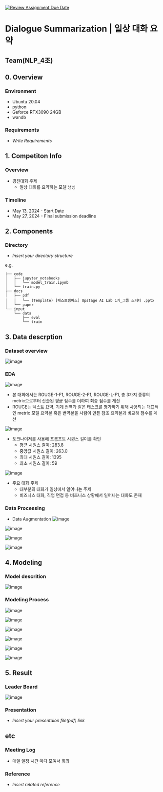 [![Review Assignment Due Date](https://classroom.github.com/assets/deadline-readme-button-24ddc0f5d75046c5622901739e7c5dd533143b0c8e959d652212380cedb1ea36.svg)](https://classroom.github.com/a/03H_UnPI)
# Dialogue Summarization | 일상 대화 요약
## Team(NLP_4조)

## 0. Overview
### Environment

- Ubuntu 20.04
- python
- Geforce RTX3090 24GB
- wandb


### Requirements
- _Write Requirements_

## 1. Competiton Info

### Overview

- 경진대회 주제
    - 일상 대화를 요약하는 모델 생성

### Timeline

- May 13, 2024 - Start Date
- May 27, 2024 - Final submission deadline

## 2. Components

### Directory

- _Insert your directory structure_

e.g.
```
├── code
│   ├── jupyter_notebooks
│   │   └── model_train.ipynb
│   └── train.py
├── docs
│   ├── pdf
│   │   └── (Template) [패스트캠퍼스] Upstage AI Lab 1기_그룹 스터디 .pptx
│   └── paper
└── input
    └── data
        ├── eval
        └── train
```

## 3. Data descrption

### Dataset overview
![image](https://github.com/UpstageAILab2/upstage-nlp-summarization-nlp-04/assets/114049128/f358f5ce-f403-4d87-b8b3-546ebaaf53be)


### EDA


![image](https://github.com/UpstageAILab2/upstage-nlp-summarization-nlp-04/assets/114049128/255ae3de-a896-4e65-8a0f-2abbc91f5a65)


- 본 대회에서는 ROUGE-1-F1, ROUGE-2-F1, ROUGE-L-F1, 총 3가지 종류의 metric으로부터 산출된 평균 점수를 더하여 최종 점수를 계산
- ROUGE는 텍스트 요약, 기계 번역과 같은 태스크를 평가하기 위해 사용되는 대표적인 metric 모델 요약본 혹은 번역본을 사람이 만든 참조 요약본과 비교해 점수를 계산



![image](https://github.com/UpstageAILab2/upstage-nlp-summarization-nlp-04/assets/114049128/854b49aa-255e-4b0e-9f19-cd4fff37afc3)

- 토크나이저를 사용해 프롬프트 시퀸스 길이를 확인
    - 평균 시퀀스 길이: 283.8
    - 중앙값 시퀀스 길이: 263.0
    - 최대 시퀀스 길이: 1395
    - 최소 시퀀스 길이: 59
 
![image](https://github.com/UpstageAILab2/upstage-nlp-summarization-nlp-04/assets/114049128/63add4e0-e10d-44e1-8e4f-201ac9781006)


- 주요 대화 주제
    - 대부분의 대화가 일상에서 일어나는 주제
    - 비즈니스 대화, 직업 면접 등 비즈니스 상황에서 일어나는 대화도 존재





### Data Processing

- Data Augmentation
![image](https://github.com/UpstageAILab2/upstage-nlp-summarization-nlp-04/assets/114049128/9462acea-b042-4dad-93e3-52df77fbfdf2)


![image](https://github.com/UpstageAILab2/upstage-nlp-summarization-nlp-04/assets/114049128/b681ad99-58ad-479d-87c1-1cc0b934275a)


![image](https://github.com/UpstageAILab2/upstage-nlp-summarization-nlp-04/assets/114049128/d251cc3c-c3e4-4bf4-a09c-16d7916fe042)


![image](https://github.com/UpstageAILab2/upstage-nlp-summarization-nlp-04/assets/114049128/4625168c-ed65-4226-af0f-7d3026b8d2cb)





## 4. Modeling

### Model descrition

![image](https://github.com/UpstageAILab2/upstage-nlp-summarization-nlp-04/assets/114049128/9862ec58-c919-4eff-8dec-f9216606553e)


### Modeling Process

![image](https://github.com/UpstageAILab2/upstage-nlp-summarization-nlp-04/assets/114049128/4f8ddd34-b5e5-4dc2-a26c-f8ffe55c5864)

![image](https://github.com/UpstageAILab2/upstage-nlp-summarization-nlp-04/assets/114049128/2706687b-4319-4e5e-a416-49a559bd7536)

![image](https://github.com/UpstageAILab2/upstage-nlp-summarization-nlp-04/assets/114049128/b6ae5710-c171-4b2c-ba66-95cf9d150b10)


![image](https://github.com/UpstageAILab2/upstage-nlp-summarization-nlp-04/assets/114049128/c60c22c2-7007-4ae3-a263-b0e4a3ef889c)


![image](https://github.com/UpstageAILab2/upstage-nlp-summarization-nlp-04/assets/114049128/30e07d1b-8f4e-4479-bb1b-d645d588e374)

![image](https://github.com/UpstageAILab2/upstage-nlp-summarization-nlp-04/assets/114049128/64d9445d-bffc-4408-ad94-06a9cdcd6321)


## 5. Result


### Leader Board

![image](https://github.com/UpstageAILab2/upstage-nlp-summarization-nlp-04/assets/114049128/7b493fff-c9ca-4cb9-9ef0-7ec677fc168f)


### Presentation

- _Insert your presentaion file(pdf) link_

## etc

### Meeting Log

- 매일 일정 시간 마다 모여서 회의

### Reference

- _Insert related reference_
